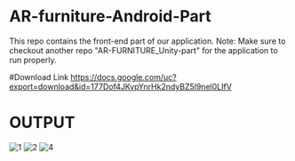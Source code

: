 # AR-furniture-Android-Part

This repo contains the front-end part of our application. Note: Make sure to checkout another repo "AR-FURNITURE_Unity-part" for the application to run properly.

#Download Link
https://docs.google.com/uc?export=download&id=177Dof4JKvpYnrHk2ndyBZ5l9nel0LIfV

# OUTPUT

![1](https://github.com/kalyan-sendang/AR-furniture-Android-Part/assets/58691148/aa61bae6-067d-44c8-9f44-7e8a0b613f60)
![2](https://github.com/kalyan-sendang/AR-furniture-Android-Part/assets/58691148/f3e37a8e-af08-4335-901d-98b06ea8a137)
![4](https://github.com/kalyan-sendang/AR-furniture-Android-Part/assets/58691148/bcc5d524-4bb6-4c0b-960c-b5e3ad257637)
